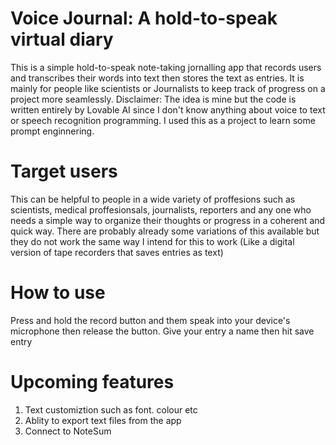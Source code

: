 <h1> Voice Journal: A hold-to-speak virtual diary</h1> 
  
This is a simple hold-to-speak note-taking jornalling app that records users and transcribes their words into text then stores the text as entries. It is mainly for people like scientists or Journalists to 
keep track of progress on a project more seamlessly. Disclaimer: The idea is mine but the code is written entirely by Lovable AI since I don't know anything about voice to text or speech recognition programming. 
I used this as a project to learn some prompt enginnering.

<h1>Target users</h1>
  
This can be helpful to people in a wide variety of proffesions such as scientists, medical proffesionsals, journalists, reporters and any one who needs a simple way to organize their thoughts or progress in a 
coherent and quick way. There are probably already some variations of this available but they do not work the same way I intend for this to work (Like a digital version of tape recorders that saves entries as text)

<h1>How to use</h1>
  
Press and hold the record button and them speak into your device's microphone then release the button. Give your entry a name then hit save entry

<h1>Upcoming features</h1>
  
1. Text customiztion such as font. colour etc
2. Ablity to export text files from the app 
3. Connect to NoteSum
